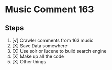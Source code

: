 # Music Comment 163

## Steps

1. [√] Crawler comments from 163 music
2. [X] Save Data somewhere
3. [X] Use solr or lucene to build search engine
4. [X] Make up all the code
5. [X] Other things
